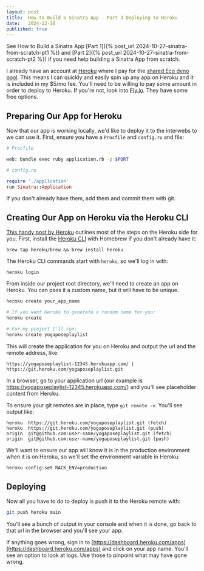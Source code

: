 ```yaml
---
layout: post
title:  How to Build a Sinatra App - Part 3 Deploying to Heroku
date:   2024-12-10
published: true
---
```


See How to Build a Sinatra App [Part 1]({% post_url 2024-10-27-sinatra-from-scratch-pt1 %}) and [Part 2]({% post_url 2024-10-27-sinatra-from-scratch-pt2 %}) if you need help building a Sinatra App from scratch.

I already have an account at [Heroku](https://www.heroku.com/ruby) where I pay for the [shared Eco dyno pool](https://www.heroku.com/pricing). This means I can quickly and easily spin up any app on Heroku and it is included in my $5/mo fee. You'll need to be willing to pay some amount in order to deploy to Heroku. If you're not, look into [Fly.io](https://fly.io/). They have some free options. 

## Preparing Our App for Heroku
Now that our app is working locally, we'd like to deploy it to the interwebs to we can use it. First, ensure you have a `Procfile` and `config.ru` and file:
```bash
# Procfile

web: bundle exec ruby application.rb -p $PORT
```


```ruby
# config.ru

require './application'
run Sinatra::Application
```

If you don't already have them, add them and commit them with git. 


## Creating Our App on Heroku via the Heroku CLI
[This handy post by Heroku](https://blog.heroku.com/32_deploy_merb_sinatra_or_any_rack_app_to_heroku) outlines most of the steps on the Heroku side for you. First, install the [Heroku CLI](https://devcenter.heroku.com/articles/heroku-cli) with Homebrew if you don't already have it:
```
brew tap heroku/brew && brew install heroku
```

The Heroku CLI commands start with `heroku`, so we'll log in with:
```
heroku login
```

From inside our project root directory, we'll need to create an app on Heroku. You can pass it a custom name, but it will have to be unique.
```bash
heroku create your_app_name

# If you want Heroku to generate a random name for you:
heroku create

# For my project I'll run:
heroku create yogaposeplaylist
```
This will create the application for you on Heroku and output the url and the remote address, like:
```
https://yogaposeplaylist-12345.herokuapp.com/ | https://git.heroku.com/yogaposeplaylist.git
```

In a  browser, go to your application url (our example is https://yogaposeplaylist-12345.herokuapp.com/) and you'll see placeholder content from Heroku.

To ensure your git remotes are in place, type `git remote -v`. You'll see output like:
```
heroku	https://git.heroku.com/yogaposeplaylist.git (fetch)
heroku	https://git.heroku.com/yogaposeplaylist.git (push)
origin	git@github.com:user-name/yogaposeplaylist.git (fetch)
origin	git@github.com:user-name/yogaposeplaylist.git (push)
```

We'll want to ensure our app will know it is in the production environment when it is on Heroku, so we'll set the environment variable in Heroku:
```bash
heroku config:set RACK_ENV=production
```

## Deploying
Now all you have to do to deploy is push it to the Heroku remote with:
```bash
git push heroku main
```
You'll see a bunch of output in your console and when it is done, go back to that url in the browser and you'll see your app. 

If anything goes wrong, sign in to [https://dashboard.heroku.com/apps](https://dashboard.heroku.com/apps) and click on your app name. You'll see an option to look at logs. Use those to pinpoint what may have gone wrong. 



